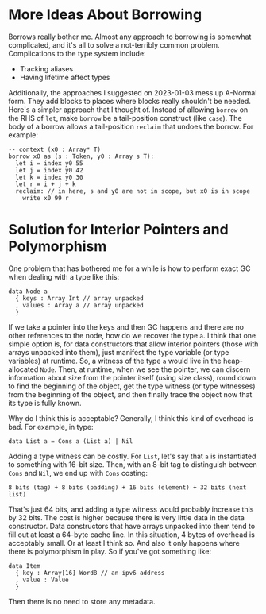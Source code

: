 # More Ideas About Borrowing

Borrows really bother me. Almost any approach to borrowing is somewhat
complicated, and it's all to solve a not-terribly common problem. Complications
to the type system include:

* Tracking aliases
* Having lifetime affect types

Additionally, the approaches I suggested on 2023-01-03 mess up A-Normal form.
They add blocks to places where blocks really shouldn't be needed. 
Here's a simpler approach that I thought of. Instead of allowing `borrow`
on the RHS of `let`, make `borrow` be a tail-position construct (like `case`).
The body of a borrow allows a tail-position `reclaim` that undoes the borrow.
For example:

    -- context (x0 : Array* T)
    borrow x0 as (s : Token, y0 : Array s T):
      let i = index y0 55
      let j = index y0 42
      let k = index y0 30
      let r = i + j + k
      reclaim: // in here, s and y0 are not in scope, but x0 is in scope
        write x0 99 r

# Solution for Interior Pointers and Polymorphism

One problem that has bothered me for a while is how to perform exact
GC when dealing with a type like this:

    data Node a
      { keys : Array Int // array unpacked
      , values : Array a // array unpacked
      }

If we take a pointer into the keys and then GC happens and there are
no other references to the node, how do we recover the type `a`. I think
that one simple option is, for data constructors that allow interior
pointers (those with arrays unpacked into them), just manifest the type
variable (or type variables) at runtime. So, a witness of the type `a`
would live in the heap-allocated `Node`. Then, at runtime, when we see
the pointer, we can discern information about size from the pointer itself
(using size class), round down to find the beginning of the object, get the
type witness (or type witnesses) from the beginning of the object, and
then finally trace the object now that its type is fully known.

Why do I think this is acceptable? Generally, I think this kind of overhead
is bad. For example, in type:

    data List a = Cons a (List a) | Nil

Adding a type witness can be costly. For `List`, let's say that `a` is instantiated
to something with 16-bit size. Then, with an 8-bit tag to distinguish between
`Cons` and `Nil`, we end up with `Cons` costing:

    8 bits (tag) + 8 bits (padding) + 16 bits (element) + 32 bits (next list)

That's just 64 bits, and adding a type witness would probably increase this
by 32 bits. The cost is higher because there is very little data in the
data constructor. Data constructors that have arrays unpacked into them
tend to fill out at least a 64-byte cache line. In this situation, 4 bytes
of overhead is acceptably small. Or at least I think so. And also it only
happens where there is polymorphism in play. So if you've got something
like:

    data Item
      { key : Array[16] Word8 // an ipv6 address
      , value : Value
      }

Then there is no need to store any metadata. 
